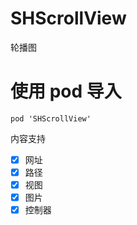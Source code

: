 # SHScrollView
轮播图
# 使用 pod 导入
```
pod 'SHScrollView'
```
内容支持
- [x] 网址
- [x] 路径
- [x] 视图
- [x] 图片
- [x] 控制器

